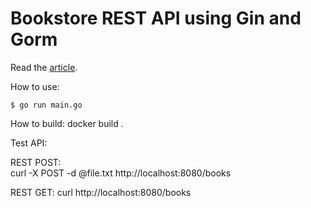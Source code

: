 # Bookstore REST API using Gin and Gorm

Read the [article](https://blog.logrocket.com/how-to-build-a-rest-api-with-golang-using-gin-and-gorm/).

How to use:

```
$ go run main.go
```

How to build: 
docker build .

Test API: 

REST POST:  
curl -X POST -d @file.txt http://localhost:8080/books

REST GET: 
curl http://localhost:8080/books



